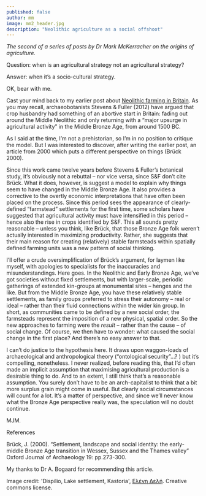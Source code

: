 ```yaml
---
published: false
author: mm
image: mm2_header.jpg
description: "Neolithic agriculture as a social offshoot"
---
```

_The second of a series of posts by Dr Mark McKerracher on the origins of agriculture._

Question: when is an agricultural strategy not an agricultural strategy?

Answer: when it’s a socio-cultural strategy.

OK, bear with me.

Cast your mind back to my earlier post about [Neolithic farming in Britain](http://roundedglobe.github.io/origins-of-british-agriculture/).  As you may recall, archaeobotanists Stevens & Fuller (2012) have argued that crop husbandry had something of an abortive start in Britain: fading out around the Middle Neolithic and only returning with a “major upsurge in agricultural activity” in the Middle Bronze Age, from around 1500 BC.

As I said at the time, I’m not a prehistorian, so I’m in no position to critique the model. But I was interested to discover, after writing the earlier post, an article from 2000 which puts a different perspective on things (Brück 2000).

Since this work came twelve years before Stevens & Fuller’s botanical study, it’s obviously not a rebuttal – nor vice versa, since S&F don’t cite Brück. What it does, however, is suggest a model to explain why things seem to have changed in the Middle Bronze Age. It also provides a corrective to the overtly economic interpretations that have often been placed on the process. Since this period sees the appearance of clearly-defined “farmstead” settlements for the first time, some scholars have suggested that agricultural activity must have intensified in this period – hence also the rise in crops identified by S&F. This all sounds pretty reasonable – unless you think, like Brück, that those Bronze Age folk weren’t actually interested in maximizing productivity. Rather, she suggests that their main reason for creating (relatively) stable farmsteads within spatially defined farming units was a new pattern of social thinking.

I’ll offer a crude oversimplification of Brück’s argument, for laymen like myself, with apologies to specialists for the inaccuracies and misunderstandings. Here goes. In the Neolithic and Early Bronze Age, we’ve got societies without fixed settlements, but with larger-scale, periodic gatherings of extended kin-groups at monumental sites – henges and the like. But from the Middle Bronze Age, you have these relatively stable settlements, as family groups preferred to stress their autonomy – real or ideal – rather than their fluid connections within the wider kin group. In short, as communities came to be defined by a new social order, the farmsteads represent the imposition of a new physical, spatial order. So the new approaches to farming were the *result* – rather than the cause – of social change. Of course, we then have to wonder: what caused the social change in the first place? And there’s no easy answer to that.

I can’t do justice to the hypothesis here. It draws upon waggon-loads of archaeological and anthropological theory (“ontological security”…? ) but it’s compelling, nonetheless. I never realized, before reading this, that I’d often made an implicit assumption that maximising agricultural production is a desirable thing to do. And to an extent, I still think that’s a reasonable assumption. You surely don’t have to be an arch-capitalist to think that a bit more surplus grain might come in useful. But clearly social circumstances will count for a lot. It’s a matter of perspective, and since we’ll never know what the Bronze Age perspective really was, the speculation will no doubt continue.

MJM.

References

Brück, J. (2000). “Settlement, landscape and social identity: the early-middle Bronze Age transition in Wessex, Sussex and the Thames valley” Oxford Journal of Archaeology 19: pp.273-300.

My thanks to Dr A. Bogaard for recommending this article.

Image credit: 'Dispilio, Lake settlement, Kastoria', [Ελένη Δελή](https://www.flickr.com/photos/129350944@N06/). Creative commons license.